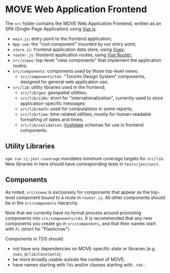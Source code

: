 # MOVE Web Application Frontend

The `src` folder contains the MOVE Web Application Frontend, written as an SPA (Single-Page Application) using [Vue.js](https://vuejs.org/).

- `main.js`: entry point to the frontend application;
- `App.vue`: the "root component" mounted by our entry point;
- `store.js`: frontend application data store, using [Vuex](https://vuex.vuejs.org/);
- `router.js`: frontend application routes, using [Vue Router](https://router.vuejs.org/);
- `src/views`: top-level "view components" that implement the application routes;
- `src/components`: components used by those top-level views;
  - `src/components/tds`: "Toronto Design System" components, designed for general web application use;
- `src/lib`: utility libraries used in the frontend;
  - `src/lib/geo`: geospatial utilities;
  - `src/lib/i18n`: short for "internationalization", currently used to store application-specific messages;
  - `src/lib/math`: used for computations in some reports;
  - `src/lib/time`: time-related utilities, mostly for human-readable formatting of dates and times;
  - `src/lib/validation`: [Vuelidate](https://vuelidate.netlify.com/) schemas for use in frontend components.

## Utility Libraries

`npm run ci:jest-coverage` mandates minimum coverage targets for `src/lib`.  New libraries in here should have corresponding tests in `tests/jest/unit`.

## Components

As noted, `src/views` is exclusively for components that appear as the top-level component bound to a route in `router.js`.  All other components should be in the `src/components` hierarchy.

Note that we currently have no formal process around promoting components into `src/components/tds`.  It is recommended that any new components you create go in `src/components`, and that their names start with `Fc` (short for "Flashcrow").

Components in TDS should:

- not have any dependencies on MOVE-specific state or libraries (e.g. `vuex`, `@/lib/Constants`);
- be more broadly usable outside the context of MOVE;
- have names starting with `Tds` and/or classes starting with `.tds-`.
